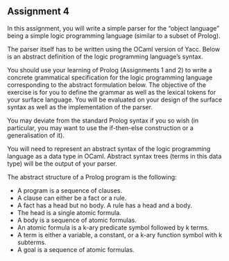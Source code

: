 ## Assignment 4

In this assignment, you will write a simple parser for the “object language” being a simple logic programming language (similar to a subset of Prolog).

The parser itself has to be written using the OCaml version of Yacc. 
Below is an abstract definition of the logic programming language’s syntax.

You should use your learning of Prolog (Assignments 1 and 2) to write a concrete grammatical specification for the logic programming language corresponding to the abstract formulation below. The objective of the exercise is for you to define the grammar as well as the lexical tokens for your surface language. You will be evaluated on your design of the surface syntax as well as the implementation of the parser.

You may deviate from the standard Prolog syntax if you so wish (in particular, you may want to use the if-then-else construction or a generalisation of it).

You will need to represent an abstract syntax of the logic programming language as a data type in OCaml. Abstract syntax trees (terms in this data type) will be the output of your parser. 

The abstract structure of a Prolog program is the following:
- A program is a sequence of clauses. 
- A clause can either be a fact or a rule.
- A fact has a head but no body. A rule has a head and a body.  
- The head is a single atomic formula.
- A body is a sequence of atomic formulas.
- An atomic formula is a k-ary predicate symbol followed by k terms.
- A term is either a variable, a constant, or a k-ary function symbol with k subterms.
- A goal is a sequence of atomic formulas.
